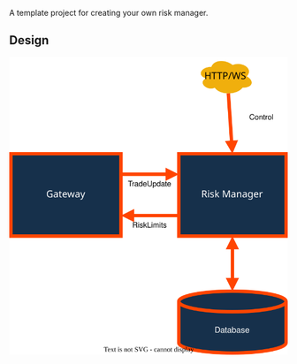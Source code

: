 A template project for creating your own risk manager.

## Design

![Design](/assets/images/risk_manager.svg)
